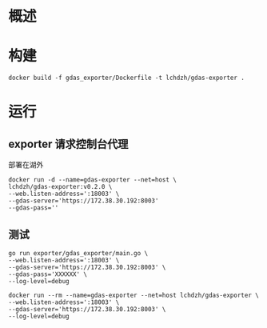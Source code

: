 # 概述

# 构建

```shell
docker build -f gdas_exporter/Dockerfile -t lchdzh/gdas-exporter .
```

# 运行

## exporter 请求控制台代理

部署在湖外

```shell
docker run -d --name=gdas-exporter --net=host \
lchdzh/gdas-exporter:v0.2.0 \
--web.listen-address=':18003' \
--gdas-server='https://172.38.30.192:8003'
--gdas-pass=''
```

## 测试

```shell
go run exporter/gdas_exporter/main.go \
--web.listen-address=':18003' \
--gdas-server='https://172.38.30.192:8003' \
--gdas-pass='XXXXXX' \
--log-level=debug
```

```shell
docker run --rm --name=gdas-exporter --net=host lchdzh/gdas-exporter \
--web.listen-address=':18003' \
--gdas-server='https://172.38.30.192:8003' \
--log-level=debug
```
